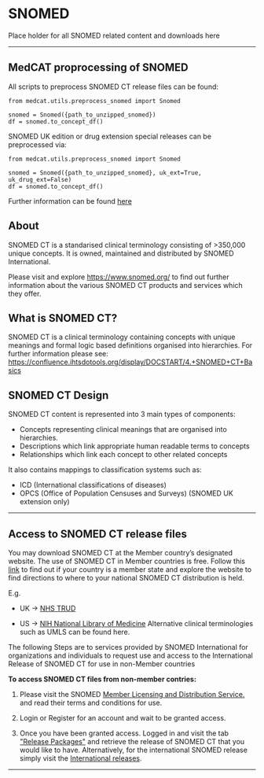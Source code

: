 # SNOMED

Place holder for all SNOMED related content and downloads here

--------

## MedCAT proprocessing of SNOMED

All scripts to preprocess SNOMED CT release files can be found:

    from medcat.utils.preprocess_snomed import Snomed
    
    snomed = Snomed({path_to_unzipped_snomed})
    df = snomed.to_concept_df()

SNOMED UK edition or drug extension special releases can be preprocessed via:
    
    from medcat.utils.preprocess_snomed import Snomed
    
    snomed = Snomed({path_to_unzipped_snomed}, uk_ext=True, uk_drug_ext=False)
    df = snomed.to_concept_df()

Further information can be found [here](https://github.com/CogStack/MedCAT/blob/master/medcat/utils/preprocess_snomed.py)

## About
SNOMED CT is a standarised clinical terminology consisting of >350,000 unique concepts. It is owned, maintained and distributed by SNOMED International.

Please visit and explore https://www.snomed.org/ to find out further information about the various SNOMED CT products and services which they offer.


## What is SNOMED CT?

SNOMED CT is a clinical terminology containing concepts with unique meanings and formal logic based definitions organised into hierarchies. For further information please see: https://confluence.ihtsdotools.org/display/DOCSTART/4.+SNOMED+CT+Basics

## SNOMED CT Design
SNOMED CT content is represented into 3 main types of components:

- Concepts representing clinical meanings that are organised into hierarchies.
- Descriptions which link appropriate human readable terms to concepts
- Relationships which link each concept to other related concepts

It also contains mappings to classification systems such as:
- ICD (International classifications of diseases)
- OPCS (Office of Population Censuses and Surveys) (SNOMED UK extension only)

---------

<a name="access_to_snomed_ct"></a>
## Access to SNOMED CT release files

You may download SNOMED CT at the Member country’s designated website. The use of SNOMED CT in Member countries is free. Follow this [link](https://www.snomed.org/our-stakeholders/members) to find out if your country is a member state and explore the website to find directions to where to your national SNOMED CT distribution is held.

E.g. 
* UK -> [NHS TRUD](https://isd.digital.nhs.uk/trud3/user/guest/group/0/home)

* US -> [NIH National Library of Medicine](https://www.nlm.nih.gov/healthit/snomedct/international.html) Alternative clinical terminologies such as UMLS can be found here.


The following Steps are to services provided by SNOMED International for organizations and individuals to request use and access to the International Release of SNOMED CT for use in non-Member countries

__To access SNOMED CT files from non-member contries:__

1.   Please visit the SNOMED [Member Licensing and Distribution Service.](https://mlds.ihtsdotools.org/#/landing) and read their terms and conditions for use.

2.   Login or Register for an account and wait to be granted access.

3.   Once you have been granted access. Logged in and visit the tab ["Release Packages"](https://mlds.ihtsdotools.org/#/viewReleases) and retrieve the release of SNOMED CT that you would like to have. Alternatively, for the international SNOMED release simply visit the [International releases](https://mlds.ihtsdotools.org/#/viewReleases/viewRelease/167).

----------